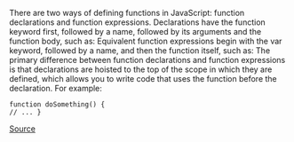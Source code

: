 There are two ways of defining functions in JavaScript: function declarations and function expressions. Declarations have the function keyword first, followed by a name, followed by its arguments and the function body, such as:
Equivalent function expressions begin with the var keyword, followed by a name, and then the function itself, such as:
The primary difference between function declarations and function expressions is that declarations are hoisted to the top of the scope in which they are defined, which allows you to write code that uses the function before the declaration. For example:

```
function doSomething() {
// ... }

```

[Source](http://eslint.org/docs/rules/func-style)
